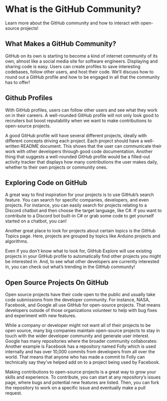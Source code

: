 # What is the GitHub Community? #

Learn more about the GitHub community and how to interact with open-source projects!

## What Makes a GitHub Community? ##

GitHub on its own is starting to become a kind of internet community of its own, almost like a social media site for software engineers. Displaying and sharing code is easy. Users can create profiles to save interesting codebases, follow other users, and host their code. We’ll discuss how to round out a GitHub profile and how to be engaged in all that the community has to offer!

## Github Profiles ##

With GitHub profiles, users can follow other users and see what they work on in their careers. A well-rounded GitHub profile will not only look good to recruiters but boost reputability when we want to make contributions to open-source projects.

A good GitHub profile will have several different projects, ideally with different concepts driving each project. Each project should have a well-written README document. This shows that the user can communicate their work with other developers through good code documentation.
Another thing that suggests a well-rounded GitHub profile would be a filled-out activity tracker that displays how many contributions the user makes daily, whether to their own projects or community ones. 

## Exploring Code on GitHub ##

A great way to find inspiration for your projects is to use GitHub’s search feature. You can search for specific companies, developers, and even projects. For instance, you can easily search for projects relating to a Discord chatbot and then choose the target language, like C#. If you want to contribute to a Discord bot built-in C# or grab some code to get yourself started on a chatbot, you can!

Another great place to look for projects about certain topics is the GitHub Topics page. Here, projects are grouped by topics like Arduino projects and algorithms.

Even if you don’t know what to look for, GitHub Explore will use existing projects in your GitHub profile to automatically find other projects you might be interested in. And, to see what other developers are currently interested in, you can check out what’s trending in the GitHub community!

## Open Source Projects On GitHub ## 

Open source projects have their code open to the public and usually take code submissions from the developer community. For instance, NASA, Facebook, and Google all use GitHub for open-source projects. That means developers outside of those organizations volunteer to help with bug fixes and experiment with new features.

While a company or developer might not want all of their projects to be open source, many big companies maintain open-source projects to stay in touch with the wider developer community and generate user interest. Google has many repositories where the broader community collaborates:
Another example is Facebook has a repository named Folly which is used internally and has over 10,000 commits from developers from all over the world. That means that anyone who has made a commit to Folly can technically say they’ve helped add on to a project being used by Facebook.

Making contributions to open-source projects is a great way to grow your skills and experience. To contribute, you can start at any repository’s issues page, where bugs and potential new features are listed. Then, you can fork the repository to work on a specific issue and eventually make a pull request.


